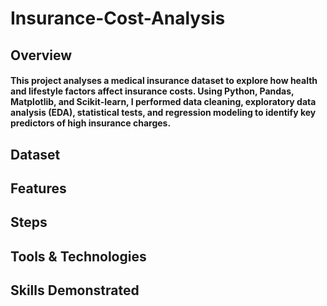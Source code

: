 # Insurance-Cost-Analysis
## Overview
#### This project analyses a medical insurance dataset to explore how health and lifestyle factors affect insurance costs. Using Python, Pandas, Matplotlib, and Scikit-learn, I performed data cleaning, exploratory data analysis (EDA), statistical tests, and regression modeling to identify key predictors of high insurance charges.


## Dataset



## Features


## Steps


## Tools & Technologies


## Skills Demonstrated
